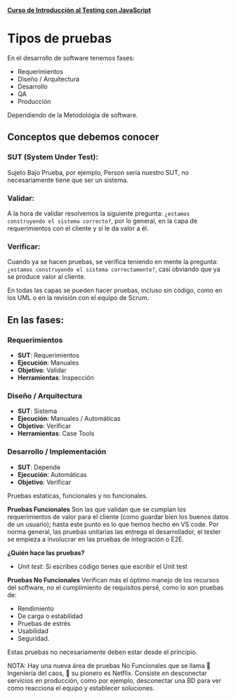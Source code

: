**[Curso de Introducción al Testing con JavaScript](./../README.md)**

# Tipos de pruebas

En el desarrollo de software tenemos fases:
* Requerimientos
* Diseño / Arquitectura
* Desarrollo
* QA
* Producción

Dependiendo de la Metodológia de software.

## Conceptos que debemos conocer

### SUT (System Under Test):
Sujeto Bajo Prueba, por ejemplo, Person sería nuestro SUT, no necesariamente tiene que ser un sistema.

### Validar:
A la hora de validar resolvemos la siguiente pregunta: `¿estamos construyendo el sistema correcto?`, por lo general, en la capa de requerimientos con el cliente y si le da valor a él.

### Verificar:
Cuando ya se hacen pruebas, se verifica teniendo en mente la pregunta: `¿estamos construyendo el sistema correctamente?`, casi obviando que ya se produce valor al cliente.

En todas las capas se pueden hacer pruebas, incluso sin código, como en los UML o en la revisión con el equipo de Scrum.

## En las fases:

### Requerimientos
* __SUT__: Requerimientos
* __Ejecución__: Manuales
* __Objetivo__: Validar
* __Herramientas__: Inspección

### Diseño / Arquitectura
* __SUT__: Sistema
* __Ejecución__: Manuales / Automáticas
* __Objetivo__: Verificar
* __Herramientas__: Case Tools

### Desarrollo / Implementación
* __SUT__: Depende
* __Ejecución__: Automáticas
* __Objetivo__: Verificar

Pruebas estaticas, funcionales y no funcionales.

**Pruebas Funcionales** Son las que validan que se cumplan los requerimientos de valor para el cliente (como guardar bien los buenos datos de un usuario); hasta este punto es lo que hemos hecho en VS code. Por norma general, las pruebas unitarias las entrega el desarrollador, el tester se empieza a involucrar en las pruebas de integración o E2E.

**¿Quién hace las pruebas?**
* _Unit test_: Si escribes código tienes que escribir el Unit test

**Pruebas No Funcionales** Verifican más el óptimo manejo de los recursos del software, no el cumplimiento de requisitos persé, como lo son pruebas de:
* Rendimiento
* De carga o estabilidad
* Pruebas de estrés
* Usabilidad
* Seguridad.

Estas pruebas no necesariamente deben estar desde el principio.

NOTA: Hay una nueva área de pruebas No Funcionales que se llama 🐒 Ingeniería del caos, 🐒 su pionero es Netflix. Consiste en desconectar servicios en producción, como por ejemplo, desconectar una BD para ver como reacciona el equipo y establecer soluciones.
